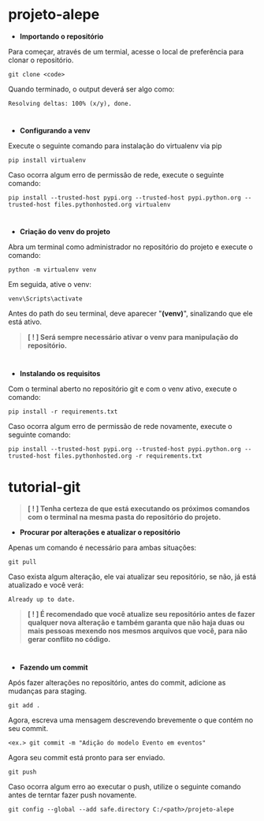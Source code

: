 # projeto-alepe

- **Importando o repositório**

Para começar, através de um termial, acesse o local de preferência para clonar o repositório.

```
git clone <code>
``` 

Quando terminado, o output deverá ser algo como:

```
Resolving deltas: 100% (x/y), done.
```

#

- **Configurando a venv**

Execute o seguinte comando para instalação do virtualenv via pip

```
pip install virtualenv
``` 

Caso ocorra algum erro de permissão de rede, execute o seguinte comando:

```
pip install --trusted-host pypi.org --trusted-host pypi.python.org --trusted-host files.pythonhosted.org virtualenv
```

#

- **Criação do venv do projeto**

Abra um terminal como administrador no repositório do projeto e execute o comando:

```
python -m virtualenv venv
```

Em seguida, ative o venv:
 
```
venv\Scripts\activate
```

Antes do path do seu terminal, deve aparecer "**(venv)**", sinalizando que ele está ativo. 

> **[ ! ] Será sempre necessário ativar o venv para manipulação do repositório.**

#

- **Instalando os requisitos**

Com o terminal aberto no repositório git e com o venv ativo, execute o comando:

```
pip install -r requirements.txt
```

Caso ocorra algum erro de permissão de rede novamente, execute o seguinte comando:
 
```
pip install --trusted-host pypi.org --trusted-host pypi.python.org --trusted-host files.pythonhosted.org -r requirements.txt
```

# tutorial-git

> **[ ! ] Tenha certeza de que está executando os próximos comandos com o terminal na mesma pasta do repositório do projeto.**

- **Procurar por alterações e atualizar o repositório** 

Apenas um comando é necessário para ambas situações:

```
git pull
```

Caso exista algum alteração, ele vai atualizar seu repositório, se não, já está atualizado e você verá:

```
Already up to date.
```

> **[ ! ] É recomendado que você atualize seu repositório antes de fazer qualquer nova alteração e também garanta que não haja duas ou mais pessoas mexendo nos mesmos arquivos que você, para não gerar conflito no código.**

#

- **Fazendo um commit**

Após fazer alterações no repositório, antes do commit, adicione as mudanças para staging.

```
git add .
```

Agora, escreva uma mensagem descrevendo brevemente o que contém no seu commit.

```
<ex.> git commit -m "Adição do modelo Evento em eventos"
```

Agora seu commit está pronto para ser enviado.

```
git push
```

Caso ocorra algum erro ao executar o push, utilize o seguinte comando antes de terntar fazer push novamente.

```
git config --global --add safe.directory C:/<path>/projeto-alepe
```

#